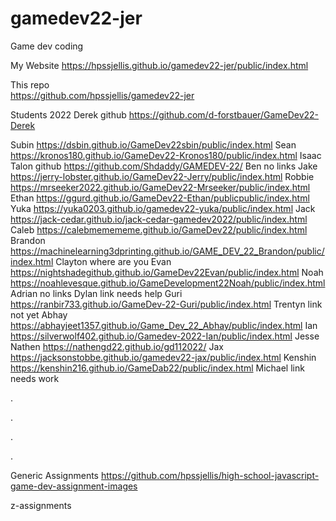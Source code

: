 # gamedev22-jer
Game dev coding


My Website   https://hpssjellis.github.io/gamedev22-jer/public/index.html

This repo  
https://github.com/hpssjellis/gamedev22-jer




Students 2022
Derek  github  https://github.com/d-forstbauer/GameDev22-Derek

Subin https://dsbin.github.io/GameDev22sbin/public/index.html
Sean	https://kronos180.github.io/GameDev22-Kronos180/public/index.html
Isaac	
Talon		    github  https://github.com/Shdaddy/GAMEDEV-22/
Ben		  no links
Jake		   https://jerry-lobster.github.io/GameDev22-Jerry/public/index.html
Robbie		https://mrseeker2022.github.io/GameDev22-Mrseeker/public/index.html
Ethan		https://ggurd.github.io/GameDev22-Ethan/publicpublic/index.html
Yuka		https://yuka0203.github.io/gamedev22-yuka/public/index.html
Jack		https://jack-cedar.github.io/jack-cedar-gamedev2022/public/index.html
Caleb		https://calebmemememe.github.io/GameDev22/public/index.html
Brandon		https://machinelearning3dprinting.github.io/GAME_DEV_22_Brandon/public/index.html
Clayton		where are you
Evan		https://nightshadegithub.github.io/GameDev22Evan/public/index.html
Noah		https://noahlevesque.github.io/GameDevelopment22Noah/public/index.html
Adrian		no links
Dylan		  link needs help
Guri		https://ranbir733.github.io/GameDev-22-Guri/public/index.html
Trentyn		link not yet
Abhay		https://abhayjeet1357.github.io/Game_Dev_22_Abhay/public/index.html
Ian		https://silverwolf402.github.io/Gamedev-2022-Ian/public/index.html
Jesse		
Nathen		https://nathengd22.github.io/gd112022/
Jax		https://jacksonstobbe.github.io/gamedev22-jax/public/index.html
Kenshin  https://kenshin216.github.io/GameDab22/public/index.html
Michael		link needs work


.



.








.



.




Generic Assignments
https://github.com/hpssjellis/high-school-javascript-game-dev-assignment-images

z-assignments
